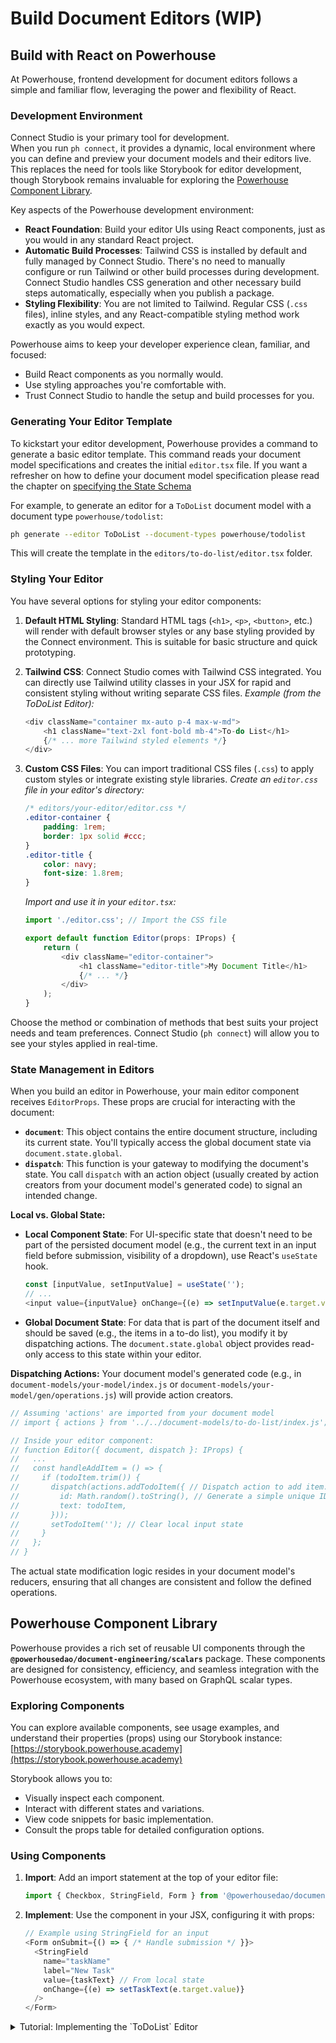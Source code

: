 # Build Document Editors (WIP)

## Build with React on Powerhouse

At Powerhouse, frontend development for document editors follows a simple and familiar flow, leveraging the power and flexibility of React.

### Development Environment

Connect Studio is your primary tool for development.   
When you run `ph connect`, it provides a dynamic, local environment where you can define and preview your document models and their editors live. This replaces the need for tools like Storybook for editor development, though Storybook remains invaluable for exploring the [Powerhouse Component Library](#powerhouse-component-library).

Key aspects of the Powerhouse development environment:
- **React Foundation**: Build your editor UIs using React components, just as you would in any standard React project.
- **Automatic Build Processes**: Tailwind CSS is installed by default and fully managed by Connect Studio. There's no need to manually configure or run Tailwind or other build processes during development. Connect Studio handles CSS generation and other necessary build steps automatically, especially when you publish a package.
- **Styling Flexibility**: You are not limited to Tailwind. Regular CSS (`.css` files), inline styles, and any React-compatible styling method work exactly as you would expect.

Powerhouse aims to keep your developer experience clean, familiar, and focused:
- Build React components as you normally would.
- Use styling approaches you're comfortable with.
- Trust Connect Studio to handle the setup and build processes for you.

### Generating Your Editor Template

To kickstart your editor development, Powerhouse provides a command to generate a basic editor template. This command reads your document model specifications and creates the initial `editor.tsx` file.
If you want a refresher on how to define your document model specification please read the chapter on [specifying the State Schema](/academy/MasteryTrack/DocumentModelCreation/SpecifyTheStateSchema)

For example, to generate an editor for a `ToDoList` document model with a document type `powerhouse/todolist`:
```bash
ph generate --editor ToDoList --document-types powerhouse/todolist
```
This will create the template in the `editors/to-do-list/editor.tsx` folder.

### Styling Your Editor

You have several options for styling your editor components:

1.  **Default HTML Styling**: Standard HTML tags (`<h1>`, `<p>`, `<button>`, etc.) will render with default browser styles or any base styling provided by the Connect environment. This is suitable for basic structure and quick prototyping.

2.  **Tailwind CSS**: Connect Studio comes with Tailwind CSS integrated. You can directly use Tailwind utility classes in your JSX for rapid and consistent styling without writing separate CSS files.
    *Example (from the ToDoList Editor):*
    ```typescript
    <div className="container mx-auto p-4 max-w-md">
        <h1 className="text-2xl font-bold mb-4">To-do List</h1>
        {/* ... more Tailwind styled elements */}
    </div>
    ```

3.  **Custom CSS Files**: You can import traditional CSS files (`.css`) to apply custom styles or integrate existing style libraries.
    *Create an `editor.css` file in your editor's directory:*
    ```css
    /* editors/your-editor/editor.css */
    .editor-container {
        padding: 1rem;
        border: 1px solid #ccc;
    }
    .editor-title {
        color: navy;
        font-size: 1.8rem;
    }
    ```
    *Import and use it in your `editor.tsx`:*
    ```typescript
    import './editor.css'; // Import the CSS file

    export default function Editor(props: IProps) {
        return (
            <div className="editor-container">
                <h1 className="editor-title">My Document Title</h1>
                {/* ... */}
            </div>
        );
    }
    ```

Choose the method or combination of methods that best suits your project needs and team preferences. Connect Studio (`ph connect`) will allow you to see your styles applied in real-time.

### State Management in Editors

When you build an editor in Powerhouse, your main editor component receives `EditorProps`. These props are crucial for interacting with the document:

*   **`document`**: This object contains the entire document structure, including its current state. You'll typically access the global document state via `document.state.global`.
*   **`dispatch`**: This function is your gateway to modifying the document's state. You call `dispatch` with an action object (usually created by action creators from your document model's generated code) to signal an intended change.

**Local vs. Global State:**
*   **Local Component State**: For UI-specific state that doesn't need to be part of the persisted document model (e.g., the current text in an input field before submission, visibility of a dropdown), use React's `useState` hook.
    ```typescript
    const [inputValue, setInputValue] = useState('');
    // ...
    <input value={inputValue} onChange={(e) => setInputValue(e.target.value)} />
    ```
*   **Global Document State**: For data that is part of the document itself and should be saved (e.g., the items in a to-do list), you modify it by dispatching actions. The `document.state.global` object provides read-only access to this state within your editor.

**Dispatching Actions:**
Your document model's generated code (e.g., in `document-models/your-model/index.js` or `document-models/your-model/gen/operations.js`) will provide action creators.
```typescript
// Assuming 'actions' are imported from your document model
// import { actions } from '../../document-models/to-do-list/index.js';

// Inside your editor component:
// function Editor({ document, dispatch }: IProps) {
//   ...
//   const handleAddItem = () => {
//     if (todoItem.trim()) {
//       dispatch(actions.addTodoItem({ // Dispatch action to add item.
//         id: Math.random().toString(), // Generate a simple unique ID
//         text: todoItem,
//       }));
//       setTodoItem(''); // Clear local input state
//     }
//   };
// }
```
The actual state modification logic resides in your document model's reducers, ensuring that all changes are consistent and follow the defined operations.

## Powerhouse Component Library

Powerhouse provides a rich set of reusable UI components through the **`@powerhousedao/document-engineering/scalars`** package. These components are designed for consistency, efficiency, and seamless integration with the Powerhouse ecosystem, with many based on GraphQL scalar types.

### Exploring Components
You can explore available components, see usage examples, and understand their properties (props) using our Storybook instance:
[https://storybook.powerhouse.academy](https://storybook.powerhouse.academy)

Storybook allows you to:
*   Visually inspect each component.
*   Interact with different states and variations.
*   View code snippets for basic implementation.
*   Consult the props table for detailed configuration options.

### Using Components
1.  **Import**: Add an import statement at the top of your editor file:
    ```typescript
    import { Checkbox, StringField, Form } from '@powerhousedao/document-engineering/scalars';
    ```
2.  **Implement**: Use the component in your JSX, configuring it with props:
    ```typescript
    // Example using StringField for an input
    <Form onSubmit={() => { /* Handle submission */ }}>
      <StringField
        name="taskName"
        label="New Task"
        value={taskText} // From local state
        onChange={(e) => setTaskText(e.target.value)}
      />
    </Form>
    ```

<details>
<summary>Tutorial: Implementing the `ToDoList` Editor</summary>

## Build a ToDoList Editor

In this final part of our tutorial we will continue with the interface or editor implementation of the **ToDoList** document model. This means you will create a simple user interface for the **ToDoList** document model which will be used inside the Connect app to create, update and delete your ToDoList items, but also dispaly the statistics we've implemented in our reducers. 

## Generate the editor template

Run the command below to generate the editor template for the **ToDoList** document model.   
This command reads the **ToDoList** document model definition from the `document-models` folder and generates the editor template in the `editors/to-do-list` folder as `editor.tsx`.

Notice the `--editor` flag which specifies the **ToDoList** document model, and the `--document-types` flag defines the document type `powerhouse/todolist`.

```bash
ph generate --editor ToDoList --document-types powerhouse/todolist
```

Once complete, navigate to the `editors/to-do-list/editor.tsx` file and open it in your editor.


### Editor Implementation Options

When building your editor component within the Powerhouse ecosystem, you have several options for styling, allowing you to leverage your preferred methods:

1.  **Default HTML Styling:** Standard HTML tags (`<h1>`, `<p>`, `<button>`, etc.) will render with default styles offered through the boilerplate. 
2.  **Tailwind CSS:** Connect Studio comes with Tailwind CSS integrated. You can directly use Tailwind utility classes for rapid, consistent styling without writing separate CSS files.
3.  **Custom CSS Files:** You can import traditional CSS files (`.css`) to apply custom styles or integrate existing style libraries.

Connect Studio provides a dynamic local environment (`ph connect`) to visualize your components instantly as you build them, regardless of the styling method you choose. Manual build steps are typically only needed when publishing packages.

---

## ToDoList Editor

:::tip
### Implementing Components
The editor we are about to implement makes use of some components from **Powerhouse Document Engineering**. 
When you add the editor code, you'll see it makes use of two components, the `Checkbox` and `InputField`.
These are imported from the Powerhouse Document Engineering design system (`@powerhousedao/document-engineering/scalars`).   

This system provides a library of reusable components to ensure consistency and speed up development.  
You can explore available components, see usage examples, and understand their properties (props) using our Storybook instance. For a detailed guide on how to leverage the Document Engineering design system and Storybook, see [Using the Powerhouse Document Engineering](/academy/ComponentLibrary/DocumentEngineering) page.

For this tutorial, create a `components` folder inside `editors/to-do-list`. Then, within this new `components` folder, create the files for the `Checkbox` and `InputField` components (e.g., `checkbox.tsx` and `inputfield.tsx`) with the following code:
:::

<details>
<summary>Checkbox</summary>
```typescript
import { Form, BooleanField } from "@powerhousedao/document-engineering/scalars";

interface CheckboxProps {
  value: boolean;
  onChange: (value: boolean) => void;
}

export const Checkbox = ({ value, onChange }: CheckboxProps) => {
  return (
    <Form onSubmit={() => {}}>
      <BooleanField 
        name="checked"
        description="Check this box to mark the todo as completed"
        value={value}
        onChange={onChange}
      />
    </Form>
  );
};
```
</details>

<details>
<summary>Inputfield</summary>
```typescript
import { Form, StringField } from "@powerhousedao/document-engineering/scalars";

interface InputFieldProps {
  input: string;
  value: string;
  label?: string;
  onKeyDown: (e: React.KeyboardEvent<HTMLTextAreaElement>) => void;
  handleInputChange: (e: React.ChangeEvent<HTMLTextAreaElement>) => void;
}

export const InputField = (props: InputFieldProps) => {
  const { input, value, label, onKeyDown, handleInputChange } = props;

  return (
    <Form
      defaultValues={{
        input: input,
      }}
      onSubmit={() => {}}
      resetOnSuccessfulSubmit
    >
      <StringField
        style={{
          color: "black",
        }}
        label={label}
        name="input"
        value={value}
        onKeyDown={onKeyDown}
        onChange={(e: React.ChangeEvent<HTMLTextAreaElement>) => {
          handleInputChange(e);
        }}
      />
    </Form>
  );
};
```
</details>


Below is the complete code for the To-Do List editor. It primarily uses Tailwind CSS for styling and imports the local `Checkbox` and `InputField` components you created in the previous step. These local components, in turn, utilize elements from the Powerhouse Document Engineering design system.

<details>
<summary>Complete ToDoList Editor Example (using Tailwind CSS)</summary>

```typescript
import { EditorProps } from 'document-model'; // Core type for editor components.
import {
    ToDoListState,       // Type for the global state of the ToDoList.
    ToDoListAction,      // Type for actions that can modify the ToDoList state.
    ToDoListLocalState,  // Type for local (non-shared) editor state (if needed).
    ToDoItem,            // Type for a single item in the list.
    actions,             // Object containing action creators for dispatching changes.
    ToDoListDocument     // The complete document structure including state and metadata.
} from '../document-models/to-do-list/index.js'; // Path to your document model definition.
import { useState } from 'react'; // React hook for managing component-local state.
import { Checkbox } from './components/checkbox.js'; // Custom Checkbox component.
import { InputField } from './components/inputfield.js'; // Custom InputField component.

// Define the props expected by this Editor component. It extends EditorProps with our specific document type.
export type IProps = EditorProps<ToDoListDocument>;

// Define the main Editor component function.
export default function Editor(props: IProps) {
    // Destructure props for easier access.
    const { document, dispatch } = props;
    // Access the global state from the document object.
    const { state: { global: state } } = document;

    // --- Component State ---
    // State for the text input field where new tasks are typed.
    const [todoItem, setTodoItem] = useState('');
    // State to track which item is currently being edited (null if none). Stores the item's ID.
    const [editingItemId, setEditingItemId] = useState<string | null>(null);
    // State to hold the text of the item currently being edited.
    const [editedText, setEditedText] = useState('');

    // Sort items to show unchecked items first
    const sortedItems: ToDoItem[] = [...state.items].sort((a, b) => {
        return (a.checked ? 1 : 0) - (b.checked ? 1 : 0);
    });

    // --- JSX Structure (What gets rendered) ---
    return (
        // Main container div.
        // `container`: Sets max-width based on viewport breakpoints.
        // `mx-auto`: Centers the container horizontally.
        // `p-4`: Adds padding on all sides (4 units, typically 1rem).
        // `max-w-sm`: Sets a maximum width (small size).
        <div className="container mx-auto p-4 max-w-xs">
            {/* Heading for the editor */}
            {/* `text-2xl`: Sets font size to extra-large. */}
            {/* `font-bold`: Makes the text bold. */}
            {/* `mb-4`: Adds margin to the bottom. */}
            <h1 className="text-2xl font-bold mb-4">To-do List</h1>

            {/* Stats Section */}
            {state.items.length >= 2 && (
                <div className="mb-4 bg-white rounded-lg px-3 py-2 shadow-md">
                    <div className="grid grid-cols-3 gap-3">
                        <div>
                            <div className="text-xs text-slate-500 mb-0.5">Total</div>
                            <div className="text-lg font-semibold text-slate-800">{state.stats.total}</div>
                        </div>
                        <div>
                            <div className="text-xs text-slate-500 mb-0.5">Completed</div>
                            <div className="text-lg font-semibold text-green-600">{state.stats.checked}</div>
                        </div>
                        <div>
                            <div className="text-xs text-slate-500 mb-0.5">Remaining</div>
                            <div className="text-lg font-semibold text-orange-600">{state.stats.unchecked}</div>
                        </div>
                    </div>
                </div>
            )}

            {/* Container for the input field and "Add" button */}
            {/* `flex items-end`: Enables flexbox layout for children with bottom alignment. */}
            {/* `gap-2`: Adds a small gap between flex items. */}
            {/* `mb-4`: Adds margin to the bottom. */}
            <div className="flex items-end gap-2 mb-4">
                {/* Custom InputField component */}
                <div className="flex-grow">
                    <InputField
                        label="New Task" // Prop for accessibility/placeholder.
                        input={todoItem} // Current value from state.
                        value={todoItem} // Controlled component value.
                        handleInputChange={(e) => setTodoItem(e.target.value)} // Update state on change.
                        onKeyDown={(e) => { // Handle "Enter" key press to add item.
                            if (e.key === 'Enter' && todoItem.trim()) { // Check if key is Enter and input is not empty
                                dispatch(actions.addTodoItem({ // Dispatch action to add item.
                                    id: Math.random().toString(), // Generate a simple unique ID (use a better method in production!).
                                    text: todoItem,
                                }));
                                setTodoItem(''); // Clear the input field.
                            }
                        }}
                    />
                </div>
                {/* "Add" button */}
                {/* `bg-blue-500`: Sets background color to blue. */}
                {/* `hover:bg-blue-600`: Changes background color on hover. */}
                {/* `text-white`: Sets text color to white. */}
                {/* `px-4`: Adds horizontal padding (4 units). */}
                {/* `py-1.5`: Adds vertical padding (1.5 units). */}
                {/* `rounded`: Applies rounded corners. */}
                {/* `transition-colors`: Smoothly animates color changes. */}
                <button
                    className="bg-blue-500 hover:bg-blue-600 text-white px-4 py-1.5 rounded transition-colors"
                    onClick={() => { // Handle button click to add item.
                        if (todoItem.trim()) { // Check if input is not empty
                            dispatch(actions.addTodoItem({ // Dispatch action to add item.
                                id: Math.random().toString(), // Simple unique ID.
                                text: todoItem,
                            }));
                            setTodoItem(''); // Clear the input field.
                        }
                    }}
                >
                    Add
                </button>
            </div>

            {/* Unordered list to display the to-do items */}
            {/* `list-none`: Removes default list bullet points. */}
            {/* `p-0`: Removes default padding. */}
            <ul className="list-none p-0">
                {/* Map over the items array in the global state to render each item */}
                {sortedItems.map((item: ToDoItem) => (
                    // List item element for each to-do.
                    // `key={item.id}`: React requires a unique key for list items for efficient updates.
                    // `flex`: Enables flexbox layout (checkbox, text, delete icon in a row).
                    // `items-center`: Aligns items vertically in the center.
                    // `p-2`: Adds padding.
                    // `relative`: Needed for positioning the delete icon absolutely (if we were doing that).
                    // `border-b`: Adds a bottom border.
                    // `border-gray-100`: Sets border color to light gray.
                    <li
                        key={item.id}
                        className="flex items-center p-2 relative border-b border-gray-100"
                    >
                        {/* Custom Checkbox component */}
                        <Checkbox
                            value={item.checked} // Bind checked state to item's checked property.
                            onChange={() => { // Handle checkbox click.
                                dispatch(actions.updateTodoItem({ // Dispatch action to update item.
                                    id: item.id,
                                    checked: !item.checked, // Toggle the checked state.
                                }));
                            }}
                        />

                        {/* Conditional Rendering: Show input field or text based on editing state */}
                        {editingItemId === item.id ? (
                            // --- Editing State ---
                            // Input field shown when this item is being edited.
                            // `ml-2`: Adds left margin.
                            // `flex-grow`: Allows input to take available horizontal space.
                            // `p-1`: Adds small padding.
                            // `border`: Adds a default border.
                            // `rounded`: Applies rounded corners.
                            // `focus:outline-none`: Removes the default browser focus outline.
                            // `focus:ring-1 focus:ring-blue-500`: Adds a custom blue ring when focused.
                            <input
                                className="ml-2 flex-grow p-1 border rounded focus:outline-none focus:ring-1 focus:ring-blue-500"
                                value={editedText} // Controlled input value from editedText state.
                                onChange={(e) => setEditedText(e.target.value)} // Update editedText state.
                                onKeyDown={(e) => { // Handle "Enter" key to save changes.
                                    if (e.key === 'Enter') {
                                        dispatch(actions.updateTodoItem({ // Dispatch update action.
                                            id: item.id,
                                            text: editedText, // Save the edited text.
                                        }));
                                        setEditingItemId(null); // Exit editing mode.
                                    }
                                }}
                                autoFocus // Automatically focus the input when it appears.
                            />
                        ) : (
                            // --- Display State ---
                            // Container for the item text and delete icon when not editing.
                            // `ml-2`: Adds left margin.
                            // `flex items-center`: Aligns text and icon vertically.
                            // `flex-grow`: Allows this container to take available space.
                            // `gap-1`: Adds a small gap between text and icon.
                            <div className="ml-2 flex items-center flex-grow gap-1">
                                {/* The actual to-do item text */}
                                {/* `cursor-pointer`: Shows a pointer cursor on hover, indicating clickability. */}
                                {/* Conditional class: Apply line-through and gray text if item is checked. */}
                                {/* `line-through`: Strikes through the text. */}
                                {/* `text-gray-500`: Sets text color to gray. */}
                                <span
                                    className={`cursor-pointer ${item.checked ? 'line-through text-gray-500' : ''}`}
                                    onClick={() => { // Handle click to enter editing mode.
                                        setEditingItemId(item.id); // Set the ID of the item being edited.
                                        setEditedText(item.text); // Initialize the input with current text.
                                    }}
                                >
                                    {item.text} {/* Display the item's text */}
                                </span>
                                {/* Delete "button" (using a span styled as a button) */}
                                {/* `text-gray-400`: Sets default text color to light gray. */}
                                {/* `cursor-pointer`: Shows pointer cursor. */}
                                {/* `opacity-40`: Makes it semi-transparent by default. */}
                                {/* `transition-all duration-200`: Smoothly animates all changes (opacity, color). */}
                                {/* `text-base font-bold`: Sets text size and weight. */}
                                {/* `inline-flex items-center`: Needed for proper alignment if using an icon font/SVG. */}
                                {/* `pl-1`: Adds small left padding. */}
                                {/* `hover:opacity-100`: Makes it fully opaque on hover. */}
                                {/* `hover:text-red-500`: Changes text color to red on hover. */}
                                <span
                                    className="text-gray-400 cursor-pointer opacity-40 transition-all duration-200 text-base font-bold inline-flex items-center pl-1 hover:opacity-100 hover:text-red-500"
                                    onClick={() => dispatch(actions.deleteTodoItem({ id: item.id }))} // Dispatch delete action on click.
                                >
                                    × {/* Simple multiplication sign used as delete icon */}
                                </span>
                            </div>
                        )}
                    </li>
                ))}
            </ul>
        </div>
    );
}
```
</details>

Now you can run the Connect app and see the **ToDoList** editor in action.

```bash
ph connect
```

In Connect, in the bottom right corner you'll find a new Document Model that you can create: **ToDoList**.    
Click on it to create a new ToDoList document.

:::info
The editor will update dynamically, so you can play around with your editor styling while seeing your results appear in Connect Studio. 
:::

Congratulations!
If you managed to follow this tutorial until this point, you have successfully implemented the **ToDoList** document model with its reducer operations and editor. 

Now you can move on to creating a [custom drive explorer](/academy/MasteryTrack/BuildingUserExperiences/BuildingADriveExplorer) for your ToDoList document.    
Imagine you have many ToDoLists sitting in a drive. A custom drive explorer will allow you to organize and track them at a glance, opening up a new world of possibilities to increase the functionality of your documents!

</details>
